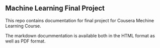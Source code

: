 
## Machine Learning Final Project
This repo contains documentation for final project for  Cousera Mechine Learning Course.

The markdown docummentation is available both in the HTML format as well as PDF format. 